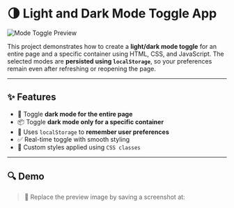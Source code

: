 # 🌗 Light and Dark Mode Toggle App

![Mode Toggle Preview](./assets/mode-toggle-preview.png)

This project demonstrates how to create a **light/dark mode toggle** for an entire page and a specific container using HTML, CSS, and JavaScript. The selected modes are **persisted using `localStorage`**, so your preferences remain even after refreshing or reopening the page.

---

## ✨ Features

- 🔄 Toggle **dark mode for the entire page**
- 📦 Toggle **dark mode only for a specific container**
- 💾 Uses `localStorage` to **remember user preferences**
- ✅ Real-time toggle with smooth styling
- 🎨 Custom styles applied using `CSS classes`

---

## 🔍 Demo

> 📸 Replace the preview image by saving a screenshot at:
